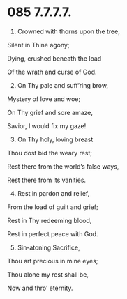 # 085 7.7.7.7.

1.  Crowned with thorns upon the tree,

Silent in Thine agony;

Dying, crushed beneath the load

Of the wrath and curse of God.

2.  On Thy pale and suff’ring brow,

Mystery of love and woe;

On Thy grief and sore amaze,

Savior, I would fix my gaze!

3.  On Thy holy, loving breast

Thou dost bid the weary rest;

Rest there from the world’s false ways,

Rest there from its vanities.

4.  Rest in pardon and relief,

From the load of guilt and grief;

Rest in Thy redeeming blood,

Rest in perfect peace with God.

5.  Sin-atoning Sacrifice,

Thou art precious in mine eyes;

Thou alone my rest shall be,

Now and thro’ eternity.

